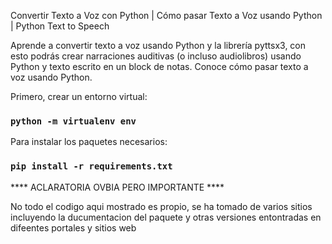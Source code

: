 Convertir Texto a Voz con Python | Cómo pasar Texto a Voz usando Python | Python Text to Speech

Aprende a convertir texto a voz usando Python y la librería pyttsx3, con esto podrás crear narraciones auditivas (o incluso audiolibros) usando Python y texto escrito en un block de notas. Conoce cómo pasar texto a voz usando Python.

Primero, crear un entorno virtual:
### `python -m virtualenv env`

Para instalar los paquetes necesarios:
### `pip install -r requirements.txt`

**** ACLARATORIA OVBIA PERO IMPORTANTE ****

 No todo el codigo aqui mostrado es propio, se ha tomado de varios sitios incluyendo la ducumentacion del paquete y otras versiones entontradas en difeentes portales y sitios web
